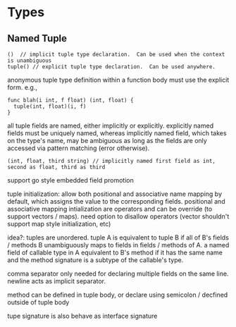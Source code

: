 # Types

## Named Tuple

```
()  // implicit tuple type declaration.  Can be used when the context is unambiguous
tuple() // explicit tuple type declaration.  Can be used anywhere.
```

anonymous tuple type definition within a function body must use the explicit form. e.g.,
```
func blah(i int, f float) (int, float) {
  tuple(int, float)(i, f)
}
```

all tuple fields are named, either implicitly or explicitly.  explicitly named fields must be uniquely named, whereas implicitly named field, which takes on the type's name, may be ambiguous as long as the fields are only accessed via pattern matching (error otherwise).

```
(int, float, third string) // implicitly named first field as int, second as float, third as third
```

support go style embedded field promotion

tuple initialization: allow both positional and associative name mapping by default, which assigns the value to the corresponding fields.  positional and associative mapping intialization are operators and can be override (to support vectors / maps).  need option to disallow operators (vector shouldn't support map style initialization, etc)

idea?: tuples are unordered.  tuple A is equivalent to tuple B if all of B's fields / methods B unambiguously maps to fields in fields / methods of A.  a named field of callable type in A equivalent to B's method if it has the same name and the method signature is a subtype of the callable's type.

comma separator only needed for declaring multiple fields on the same line.  newline acts as implicit separator.

method can be defined in tuple body, or declare using semicolon / decfined outside of tuple body

tupe signature is also behave as interface signature
